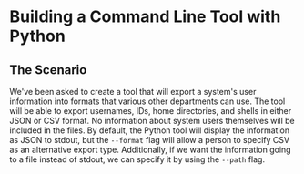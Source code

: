 # Building a Command Line Tool with Python

## The Scenario
We've been asked to create a tool that will export a system's user information into formats that various other departments can use. The tool will be able to export usernames, IDs, home directories, and shells in either JSON or CSV format. No information about system users themselves will be included in the files. By default, the Python tool will display the information as JSON to stdout, but the `--format` flag will allow a person to specify CSV as an alternative export type. Additionally, if we want the information going to a file instead of stdout, we can specify it by using the `--path` flag.
